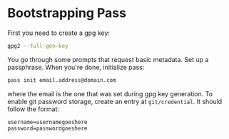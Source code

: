 # Bootstrapping Pass
First you need to create a gpg key:

```bash
gpg2 --full-gen-key
```

You go through some prompts that request basic metadata. Set up a passphrase. When you're done, initialize pass:

```bash
pass init email.address@domain.com
```

where the email is the one that was set during gpg key generation. To enable git password storage, create an entry at `git/credential`. It should follow the format:

```
username=usernamegoeshere
password=passwordgoeshere
```
